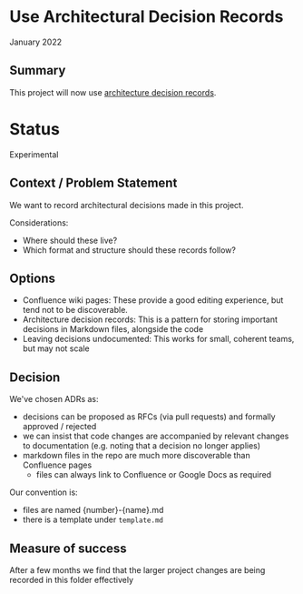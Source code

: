 # Use Architectural Decision Records

January 2022

## Summary

This project will now use [architecture decision records](https://github.com/joelparkerhenderson/architecture-decision-record).

# Status

Experimental

## Context / Problem Statement

We want to record architectural decisions made in this project.

Considerations:

- Where should these live?
- Which format and structure should these records follow?

## Options

- Confluence wiki pages: These provide a good editing experience, but tend not to be discoverable.
- Architecture decision records: This is a pattern for storing important decisions in Markdown files, alongside the code
- Leaving decisions undocumented: This works for small, coherent teams, but may not scale

## Decision

We've chosen ADRs as:

- decisions can be proposed as RFCs (via pull requests) and formally approved / rejected
- we can insist that code changes are accompanied by relevant changes to documentation (e.g. noting that a decision no longer applies)
- markdown files in the repo are much more discoverable than Confluence pages
  - files can always link to Confluence or Google Docs as required

Our convention is:

- files are named {number}-{name}.md
- there is a template under `template.md`

## Measure of success

After a few months we find that the larger project changes are being recorded in this folder effectively
